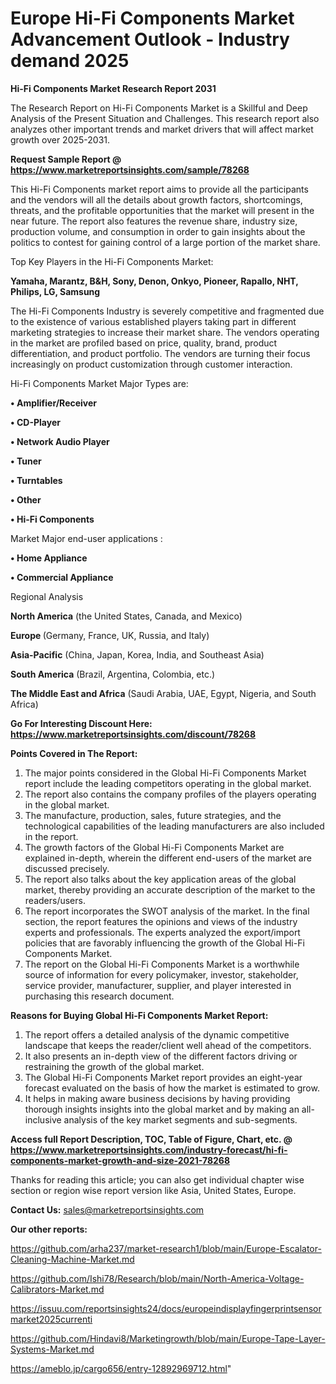 # Europe Hi-Fi Components Market Advancement Outlook - Industry demand 2025

<strong>Hi-Fi Components Market Research Report 2031</strong>

The Research Report on Hi-Fi Components Market is a Skillful and Deep Analysis of the Present Situation and Challenges. This research report also analyzes other important trends and market drivers that will affect market growth over 2025-2031.

<strong>Request Sample Report @ <a href=https://www.marketreportsinsights.com/sample/78268>https://www.marketreportsinsights.com/sample/78268</a></strong>

This Hi-Fi Components market report aims to provide all the participants and the vendors will all the details about growth factors, shortcomings, threats, and the profitable opportunities that the market will present in the near future. The report also features the revenue share, industry size, production volume, and consumption in order to gain insights about the politics to contest for gaining control of a large portion of the market share.

Top Key Players in the Hi-Fi Components Market:

<strong>Yamaha, Marantz, B&H, Sony, Denon, Onkyo, Pioneer, Rapallo, NHT, Philips, LG, Samsung</strong>

The Hi-Fi Components Industry is severely competitive and fragmented due to the existence of various established players taking part in different marketing strategies to increase their market share. The vendors operating in the market are profiled based on price, quality, brand, product differentiation, and product portfolio. The vendors are turning their focus increasingly on product customization through customer interaction.

Hi-Fi Components Market Major Types are:

<strong>• Amplifier/Receiver

• CD-Player

• Network Audio Player

• Tuner

• Turntables

• Other

• Hi-Fi Components</strong>

Market Major end-user applications :

<strong>• Home Appliance

• Commercial Appliance</strong>

Regional Analysis

</u><strong><b>North America</b></strong> (the United States, Canada, and Mexico)

<strong><b>Europe </b></strong>(Germany, France, UK, Russia, and Italy)

<strong><b>Asia-Pacific</b></strong> (China, Japan, Korea, India, and Southeast Asia)

<strong><b>South America</b></strong> (Brazil, Argentina, Colombia, etc.)

<strong><b>The Middle East and Africa</b></strong> (Saudi Arabia, UAE, Egypt, Nigeria, and South Africa)

<strong>Go For Interesting Discount Here: <a href=https://www.marketreportsinsights.com/discount/78268>https://www.marketreportsinsights.com/discount/78268</a></strong>

<strong>Points Covered in The Report:</strong>
<ol>
  <li>The major points considered in the Global Hi-Fi Components Market report include the leading competitors operating in the global market.</li>
  <li>The report also contains the company profiles of the players operating in the global market.</li>
  <li>The manufacture, production, sales, future strategies, and the technological capabilities of the leading manufacturers are also included in the report.</li>
  <li>The growth factors of the Global Hi-Fi Components Market are explained in-depth, wherein the different end-users of the market are discussed precisely.</li>
  <li>The report also talks about the key application areas of the global market, thereby providing an accurate description of the market to the readers/users.</li>
  <li>The report incorporates the SWOT analysis of the market. In the final section, the report features the opinions and views of the industry experts and professionals. The experts analyzed the export/import policies that are favorably influencing the growth of the Global Hi-Fi Components Market.</li>
  <li>The report on the Global Hi-Fi Components Market is a worthwhile source of information for every policymaker, investor, stakeholder, service provider, manufacturer, supplier, and player interested in purchasing this research document.</li>
</ol>
<strong>Reasons for Buying Global Hi-Fi Components Market Report:</strong>

<ol>
  <li>The report offers a detailed analysis of the dynamic competitive landscape that keeps the reader/client well ahead of the competitors.</li>
  <li>It also presents an in-depth view of the different factors driving or restraining the growth of the global market.</li>
  <li>The Global Hi-Fi Components Market report provides an eight-year forecast evaluated on the basis of how the market is estimated to grow.</li>
  <li>It helps in making aware business decisions by having providing thorough insights insights into the global market and by making an all-inclusive analysis of the key market segments and sub-segments.</li>
</ol>
<strong>Access full Report Description, TOC, Table of Figure, Chart, etc. @ <a href=https://www.marketreportsinsights.com/industry-forecast/hi-fi-components-market-growth-and-size-2021-78268>https://www.marketreportsinsights.com/industry-forecast/hi-fi-components-market-growth-and-size-2021-78268</a></strong>


Thanks for reading this article; you can also get individual chapter wise section or region wise report version like Asia, United States, Europe.

<strong>Contact Us:</strong>
sales@marketreportsinsights.com

<strong>Our other reports:</strong>

<a href=https://github.com/arha237/market-research1/blob/main/Europe-Escalator-Cleaning-Machine-Market.md>https://github.com/arha237/market-research1/blob/main/Europe-Escalator-Cleaning-Machine-Market.md</a>

<a href=https://github.com/Ishi78/Research/blob/main/North-America-Voltage-Calibrators-Market.md>https://github.com/Ishi78/Research/blob/main/North-America-Voltage-Calibrators-Market.md</a>

<a href=https://issuu.com/reportsinsights24/docs/europeindisplayfingerprintsensormarket2025currenti>https://issuu.com/reportsinsights24/docs/europeindisplayfingerprintsensormarket2025currenti</a>

<a href=https://github.com/Hindavi8/Marketingrowth/blob/main/Europe-Tape-Layer-Systems-Market.md>https://github.com/Hindavi8/Marketingrowth/blob/main/Europe-Tape-Layer-Systems-Market.md</a>

<a href=https://ameblo.jp/cargo656/entry-12892969712.html>https://ameblo.jp/cargo656/entry-12892969712.html</a>"
